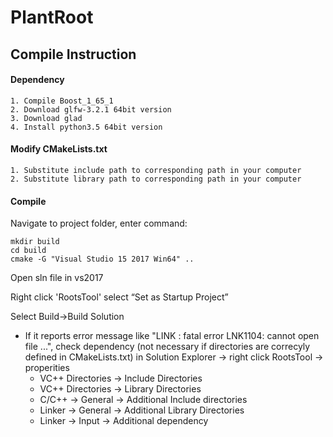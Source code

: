 # PlantRoot

## Compile Instruction ##

#### Dependency ####
	1. Compile Boost_1_65_1
	2. Download glfw-3.2.1 64bit version
	3. Download glad
	4. Install python3.5 64bit version

#### Modify CMakeLists.txt #### 
	1. Substitute include path to corresponding path in your computer
	2. Substitute library path to corresponding path in your computer

#### Compile #### 
Navigate to project folder, enter command:
```
mkdir build
cd build
cmake -G "Visual Studio 15 2017 Win64" ..
```

Open sln file in vs2017

Right click 'RootsTool' select “Set as Startup Project”

Select Build->Build Solution
- If it reports error message like "LINK : fatal error LNK1104: cannot open file ...", check dependency (not necessary if directories are correcyly defined in CMakeLists.txt) in Solution Explorer -> right click RootsTool -> properities
  - VC++ Directories -> Include Directories
  - VC++ Directories -> Library Directories
  - C/C++ -> General -> Additional Include directories
  - Linker -> General -> Additional Library Directories
  - Linker -> Input -> Additional dependency

